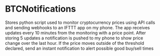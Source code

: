 # BTCNotifications
Stores python script used to monitor cryptocurrency prices using API calls and sending webhooks to an IFTTT app on my phone.
The app receives updates every 10 minutes from the monitoring with a price point. After storing 5 updates a notification is pushed to my phone to show price change over the last hour.
If the price moves outside of the threshold declared, send an instant notification to alert possible good buy/sell times
